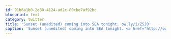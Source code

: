 ```yaml
---
id: 91b6a1b0-2e30-4124-ad2c-80cbe7af92bc
blueprint: text
category: twitter
title: 'Sunset (unedited) coming into SEA tonight. ow.ly/i/Z5J0'
caption: 'Sunset (unedited) coming into SEA tonight. <a href="http://ow.ly/i/Z5J0" title="http://ow.ly/i/Z5J0" class="link link_untco">ow.ly/i/Z5J0</a>'
---
```

